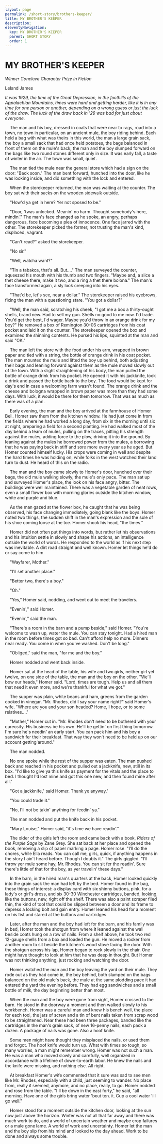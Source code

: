 ```yaml
---
layout: page
permalink: /short-story/brothers-keeper/
title: MY BROTHER'S KEEPER
description: 
eleventyNavigation:
  key: MY BROTHER'S KEEPER
  parent: SHORT STORY
  order: 1
---
```

                           
<h1>MY BROTHER'S KEEPER</h1>

*Winner Conclave Character Prize in Fiction*

Leland James

*It was 1929, the time of the Great Depression, in the foothills of the Appalachian Mountains, times were hard and getting harder, like it is in any time for one person or another, depending on a wrong guess or just the luck of the draw. The luck of the draw back in '29 was bad for just about everyone.*

&nbsp;&nbsp;&nbsp;&nbsp;The man and his boy, dressed in coats that were near to rags, road into a town, no town in particular, on an ancient mule, the boy riding behind. Each held a bag with what was theirs in this world, the man a large grain sack, the boy a small sack that had once held potatoes, the bags balanced in front of them on the mule's back, the man and the boy slumped forward on the bags like two round stones different only in size. It was early fall, a taste of winter in the air. The town was small, quiet.

&nbsp;&nbsp;&nbsp;&nbsp;The man tied the mule near the general store which had a sign on the door: "Back soon." The man bent forward, hunched into the door, like he was looking inside, and did something with the lock and entered.

&nbsp;&nbsp;&nbsp;&nbsp;When the storekeeper returned, the man was waiting at the counter. The boy sat with their sacks on the wooden sidewalk outside.

&nbsp;&nbsp;&nbsp;&nbsp;"How'd ya get in here? Yer not sposed to be."

&nbsp;&nbsp;&nbsp;&nbsp;"Door, 'twas unlocked. Meanin' no harm. Thought somebody's here, mindin'." The man's face changed as he spoke, an angry, perhaps dangerous, face becoming a plea of innocence. One face jarred with the other. The storekeeper picked the former, not trusting the man's kind, displaced, vagrant.

&nbsp;&nbsp;&nbsp;&nbsp;"Can't read?" asked the storekeeper.

&nbsp;&nbsp;&nbsp;&nbsp;"No sir."

&nbsp;&nbsp;&nbsp;&nbsp;"Well, watcha want?"

&nbsp;&nbsp;&nbsp;&nbsp;"Tin a tabakca, that's all. But...." The man surveyed the counter, squeezed his mouth with his thumb and two fingers. "Maybe and, a slice a thet cheese there, make it two, and a ring a thet there bolona." The man's face transformed again, a sly look creeping into his eyes.

&nbsp;&nbsp;&nbsp;&nbsp;"That'd be, let's see, near a dollar." The storekeeper raised his eyebrows, fixing the man with a questioning stare. "You got a dollar?"

&nbsp;&nbsp;&nbsp;&nbsp;"Well, the man said, scratching his cheek, "I got me a box a thirty-ought shells, brand new. Had to sell my gun. Shells no good to me now. I'd trade. You'd get the best, I'd wager. Maybe you'd throw in an orange drink for my boy?" He removed a box of Remington 30-06 cartridges from his coat pocket and laid it on the counter. The storekeeper opened the box and examined the shinning contents. He pursed his lips, squinted at the man and said "OK."

&nbsp;&nbsp;&nbsp;&nbsp;The man left the store with the food under his arm, wrapped in brown paper and tied with a string, the bottle of orange drink in his coat pocket. The man mounted the mule and lifted the boy up behind, both adjusting their bags and leaning forward against them as the mule moved slowly out of the town. With a slight straightening of his body, the man pulled the bottle of orange drink from his pocket. He opened it with his jackknife, took a drink and passed the bottle back to the boy. The food would be kept for day's end in case a welcoming farm wasn't found. The orange drink and the cheese and bologna wrapped in brown paper was more than they had some days. With luck, it would be there for them tomorrow. That was as much as there was of a plan.

&nbsp;&nbsp;&nbsp;&nbsp;Early evening, the man and the boy arrived at the farmhouse of Homer Bell. Homer saw them from the kitchen window. He had just come in from the fields where he had worked a long day, from six in the morning until six at night, preparing a field for a second planting. He had walked most of the day behind a team of mules, pulling on the traces, pitting his strength against the mules, adding force to the plow, driving it into the ground. By leaning against the mules he borrowed power from the mules, a borrowing that he was paying back in stiff and sore more every year as he aged. But Homer counted himself lucky. His crops were coming in well and despite the hard times he was holding on, while folks in the west watched their land turn to dust. He heard of this on the radio.

&nbsp;&nbsp;&nbsp;&nbsp;The man and the boy came slowly to Homer's door, hunched over their bags, the old mule walking slowly, the mule's only pace. The man sat up and surveyed Homer's place, the look on his face angry, bitter. The buildings were well maintained. There was a vegetable garden of neat rows, even a small flower box with morning glories outside the kitchen window, white and purple and blue.

&nbsp;&nbsp;&nbsp;&nbsp;As the man gazed at the flower box, he caught that he was being observed, his face changing immediately, going blank like the boys. Homer noted two things, the sudden shift in the man's expression and the sole of his shoe coming loose at the toe. Homer shook his head, "the times."

&nbsp;&nbsp;&nbsp;&nbsp;Homer did not often put things into words, but rather let his observations and his intuition settle in slowly and shape his actions, an intelligence outside the world of words. He responded to the world as if his next step was inevitable. A dirt road straight and well known. Homer let things he'd do or say come to him.

&nbsp;&nbsp;&nbsp;&nbsp;"Wayfarer, Mother."

&nbsp;&nbsp;&nbsp;&nbsp;"I'll set another place."

&nbsp;&nbsp;&nbsp;&nbsp;"Better two, there's a boy."

&nbsp;&nbsp;&nbsp;&nbsp;"Oh."

&nbsp;&nbsp;&nbsp;&nbsp;"Yes," Homer said, nodding, and went out to meet the travelers.

&nbsp;&nbsp;&nbsp;&nbsp;"Evenin'," said Homer.

&nbsp;&nbsp;&nbsp;&nbsp;"Evenin'," said the man.

&nbsp;&nbsp;&nbsp;&nbsp;"There's a room in the barn and a pump beside," said Homer. "You're welcome to wash up, water the mule. You can stay tonight. Had a hired man in the room before times got so bad. Can't afford help no more. Dinners near ready. You come in when you've washed. Don't be long."

&nbsp;&nbsp;&nbsp;&nbsp;"Obliged," said the man, "for me and the boy."

&nbsp;&nbsp;&nbsp;&nbsp;Homer nodded and went back inside.

&nbsp;&nbsp;&nbsp;&nbsp;Homer sat at the head of the table, his wife and two girls, neither girl yet twelve, on one side of the table, the man and the boy on the other. "We'll bow our heads," Homer said. "Lord, times are tough. Help us and all them that need it even more, and we're thankful for what we got."

&nbsp;&nbsp;&nbsp;&nbsp;The supper was plain, white beans and ham, greens from the garden cooked in vinegar. "Mr. Rhodes, did I say your name right?" said Homer's wife. "Where are you and your son headed? Home, I hope, or to some relatives...."

&nbsp;&nbsp;&nbsp;&nbsp;"Mother," Homer cut in. "Mr. Rhodes don't need to be bothered with your cureosity. His business be his own. He'll be gettin' on first thing tomorrow. I'm sure he's needin' an early start. You can pack him and his boy a sandwich fer their breakfast. That way they won't need to be held up on our account getting'around."

&nbsp;&nbsp;&nbsp;&nbsp;The man nodded.

&nbsp;&nbsp;&nbsp;&nbsp;No one spoke while the rest of the supper was eaten. The man pushed back and reached in his pocket and pulled out a jackknife, new, still in its box. "I'd like to give ya this knife as payment for the vitals and the place to bed. I thought I'd lost mine and got this one new, and then found mine after all."

&nbsp;&nbsp;&nbsp;&nbsp;"Got a jackknife," said Homer. Thank ye anyway."

&nbsp;&nbsp;&nbsp;&nbsp;"You could trade it."

&nbsp;&nbsp;&nbsp;&nbsp;"No, I'll not be takin' anything for feedin' ya."

&nbsp;&nbsp;&nbsp;&nbsp;The man nodded and put the knife back in his pocket.

&nbsp;&nbsp;&nbsp;&nbsp;"Mary Louise," Homer said, "it's time we have readin'."

&nbsp;&nbsp;&nbsp;&nbsp;The older of the girls left the room and came back with a book, *Riders of the Purple Sage* by Zane Grey. She sat back at her place and opened the book, removing a slip of paper marking a page. Homer rose. "I'll do the chores, while Ella reads. You can call me, girls, quick, if anything happens in the story I ain't heard before. Though I doubts it." The girls giggled. "I'll throw yer mule some hay, Mr. Rhodes. You can sit fer the readin'. Sure there's little of that for the boy, as yer travelin' these days."

&nbsp;&nbsp;&nbsp;&nbsp;In the barn, in the hired man's quarters at the back, Homer looked quickly into the grain sack the man had left by the bed. Homer found in the bag, these things of interest: a display card with six shinny buttons, pink, for a lady's or girl's dress, and six 30-30 Winchester cartridges, banded, looking, like the buttons, new, right off the shelf. There was also a paint scraper filed thin, the kind of tool that could be slipped between a door and its frame to depress a locking bolt and gain entry. Homer leaned his head for a moment on his fist and stared at the buttons and cartridges.

&nbsp;&nbsp;&nbsp;&nbsp;Later, after the man and the boy had left for the barn, and his family was in bed, Homer took the shotgun from where it leaned against the wall beside coats hung on a row of nails. From a shelf above, he took two red 12-gauge shells from a box and loaded the gun. He moved a rocker from another room to sit beside the kitchen's wood stove facing the door. With the shotgun across his lap, Homer began to rock slowly in the chair. One might have thought to look at him that he was deep in thought. But Homer was not thinking anything, just rocking and watching the door.

&nbsp;&nbsp;&nbsp;&nbsp;Homer watched the man and the boy leaving the yard on their mule. They rode out as they had come in, the boy behind, both slumped on the bags balanced on the old mule's back, the mule at the same plodding pace it had entered the yard the evening before. They had egg sandwiches and a small bottle of milk, the day beginning better than most.

&nbsp;&nbsp;&nbsp;&nbsp;When the man and the boy were gone from sight, Homer crossed to the barn. He stood in the doorway a moment and then walked slowly to his workbench. Homer was a careful man and knew his bench well, the place for each tool, the jars of screw and a tin of bent nails taken from scrap wood to be straightened. Near these had been three packages, banded like the cartridges in the man's grain sack, of new 16-penny nails, each pack a dozen. A package of nails was gone. Also a hoof knife.

&nbsp;&nbsp;&nbsp;&nbsp;Some men might have thought they misplaced the nails, or used them and forgot. The hoof knife would turn up. What with times so tough, so many worries, a man might remember wrong. Homer was not such a man. He was a man who moved slowly and carefully, well organized in accordance with a lifetime of down-to-earth labor. He knew the nails and the knife were missing, and nothing else. All right.

&nbsp;&nbsp;&nbsp;&nbsp;At breakfast Homer's wife commented that it sure was sad to see men like Mr. Rhodes, especially with a child, just seeming to wander. No place from, really it seemed, anymore, and no place, really, to go. Homer nodded and rose from the table. "I'll be down in the east forty," he said, "all morning. Have one of the girls bring water 'bout ten. it. Cup a cool water 'ill go well."

&nbsp;&nbsp;&nbsp;&nbsp;Homer stood for a moment outside the kitchen door, looking at the sun now just above the horizon. Winter was not all that far away and there was much work to do, and a world of uncertain weather and maybe crop failures or a mule gone lame. A world of work and uncertainty. Homer let the man and the boy slip from his mind and looked to the day ahead. Work to be done and always some trouble.
